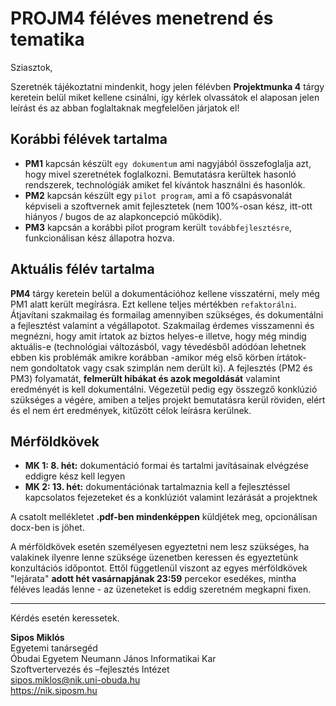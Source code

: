 # PROJM4 féléves menetrend és tematika

Sziasztok,

Szeretnék tájékoztatni mindenkit, hogy jelen félévben **Projektmunka 4** tárgy keretein belül miket kellene csinálni, így kérlek olvassátok el alaposan jelen leírást és az abban foglaltaknak megfelelően járjatok el!

## Korábbi félévek tartalma
- **PM1** kapcsán készült `egy dokumentum` ami nagyjából összefoglalja azt, hogy mivel szeretnétek foglalkozni. Bemutatásra kerültek hasonló rendszerek, technológiák amiket fel kívántok használni és hasonlók.
- **PM2** kapcsán készült egy `pilot program`, ami a fő csapásvonalát képviseli a szoftvernek amit fejlesztetek (nem 100%-osan kész, itt-ott hiányos / bugos de az alapkoncepció működik).
- **PM3** kapcsán a korábbi pilot program került `továbbfejlesztésre`, funkcionálisan kész állapotra hozva.

## Aktuális félév tartalma
**PM4** tárgy keretein belül a dokumentációhoz kellene visszatérni, mely még PM1 alatt került megírásra. Ezt kellene teljes mértékben `refaktorálni`. Átjavítani szakmailag és formailag amennyiben szükséges, és dokumentálni a fejlesztést valamint a végállapotot. Szakmailag érdemes visszamenni és megnézni, hogy amit írtatok az biztos helyes-e illetve, hogy még mindig aktuális-e (technológiai változásból, vagy tévedésből adódóan lehetnek ebben kis problémák amikre korábban -amikor még első körben írtátok- nem gondoltatok vagy csak szimplán nem derült ki). A fejlesztés (PM2 és PM3) folyamatát, **felmerült hibákat és azok megoldását** valamint eredményét is kell dokumentálni. Végezetül pedig egy összegző konklúzió szükséges a végére, amiben a teljes projekt bemutatásra kerül röviden, elért és el nem ért eredmények, kitűzött célok leírásra kerülnek.

## Mérföldkövek
- **MK 1: 8. hét:** dokumentáció formai és tartalmi javításainak elvégzése eddigre kész kell legyen
- **MK 2: 13. hét:** dokumentációnak tartalmaznia kell a fejlesztéssel kapcsolatos fejezeteket és a konklúziót valamint lezárását a projektnek

A csatolt mellékletet **.pdf-ben mindenképpen** küldjétek meg, opcionálisan docx-ben is jöhet.

A mérföldkövek esetén személyesen egyeztetni nem lesz szükséges, ha valakinek ilyenre lenne szüksége üzenetben keressen és egyeztetünk konzultációs időpontot. Ettől függetlenül viszont az egyes mérföldkövek "lejárata" **adott hét vasárnapjának 23:59** percekor esedékes, mintha féléves leadás lenne - az üzeneteket is eddig szeretném megkapni fixen.


---

Kérdés esetén keressetek.

**Sipos Miklós**\
Egyetemi tanársegéd\
Óbudai Egyetem Neumann János Informatikai Kar\
Szoftvertervezés és –fejlesztés Intézet\
sipos.miklos@nik.uni-obuda.hu\
https://nik.siposm.hu
